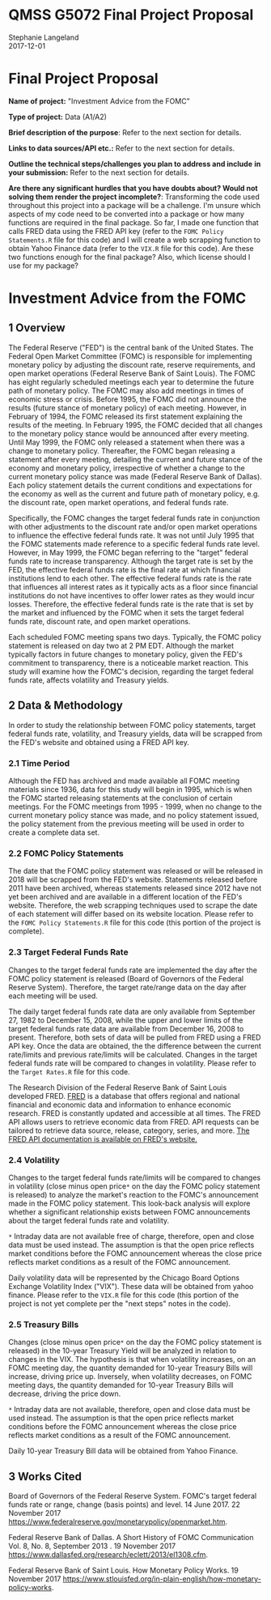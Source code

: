 # QMSS G5072 Final Project Proposal
Stephanie Langeland  
2017-12-01  

# Final Project Proposal

  __Name of project:__ "Investment Advice from the FOMC"  
    
  __Type of project:__ Data (A1/A2)
    
  __Brief description of the purpose__: Refer to the next section for details.  
    
  __Links to data sources/API etc.:__ Refer to the next section for details. 
    
  __Outline the technical steps/challenges you plan to address and include__
  __in your submission:__ Refer to the next section for details. 
    
  __Are there any significant hurdles that you have doubts about? Would not__
  __solving them render the project incomplete?__: Transforming the code used
  throughout this project into a package will be a challenge.  I'm unsure 
  which aspects of my code need to be converted into a package or how many
  functions are required in the final package.  So far, I made one function
  that calls FRED data using the FRED API key (refer to the `FOMC Policy Statements.R`
  file for this code) and I will create a web scrapping function to obtain Yahoo 
  Finance data (refer to the `VIX.R` file for this code).  Are these two functions 
  enough for the final package?  Also, which license should I use for my package?
    
# __Investment Advice from the FOMC__

## 1 Overview 

The Federal Reserve ("FED") is the central bank of the United States.  The Federal
Open Market Committee (FOMC) is responsible for implementing monetary policy by 
adjusting the discount rate, reserve requirements, and open market operations 
(Federal Reserve Bank of Saint Louis).
The FOMC has eight regularly scheduled meetings each year to determine the 
future path of monetary policy.  The FOMC may also add meetings in times 
of economic stress or crisis.  Before 1995, the FOMC did not announce
the results (future stance of monetary policy) of each meeting.  However,
in February of 1994, the FOMC released its first statement explaining
the results of the meeting.  In February 1995, the FOMC decided that
all changes to the monetary policy stance would be announced after every meeting.
Until May 1999, the FOMC only released a statement when there was a change to 
monetary policy.  Thereafter, the FOMC began releasing a statement after every 
meeting, detailing the current and future stance of the economy and monetary policy, 
irrespective of whether a change to the current monetary policy stance was made
(Federal Reserve Bank of Dallas).  Each policy statement 
details the current conditions and expectations for the economy as well as 
the current and future path of monetary policy, e.g. 
the discount rate, open market operations, and federal funds rate.  

Specifically, the FOMC changes the target federal funds rate in conjunction with 
other adjustments to the discount rate and/or open market operations to influence 
the effective federal funds rate.  It was not until July 1995 that the FOMC statements made 
reference to a specific federal funds rate level.  However, in May 1999, the
FOMC began referring to the "target" federal funds rate to increase transparency.
Although the target rate is set by the FED, the effective federal funds rate 
is the final rate at which financial institutions lend to each other.  The 
effective federal funds rate is the rate that influences all interest rates as it
typically acts as a floor since financial institutions do not have incentives to offer
lower rates as they would incur losses.  Therefore, the effective federal funds
rate is the rate that is set by the market and influenced by the FOMC when it sets the 
target federal funds rate, discount rate, and open market operations. 

Each scheduled FOMC meeting spans two days.  Typically, the FOMC policy statement
is released on day two at 2 PM EDT.  Although the market typically factors in 
future changes to monetary policy, given the FED's commitment to transparency, 
there is a noticeable market reaction.  This study will examine how the FOMC's 
decision, regarding the target federal funds rate, affects volatility and Treasury 
yields.  

## 2 Data & Methodology 

In order to study the relationship between FOMC policy statements,
target federal funds rate, volatility, and Treasury yields,
data will be scrapped from the FED's website and obtained using
a FRED API key.

### 2.1 Time Period 

Although the FED has archived and made available all FOMC meeting materials since 
1936, data for this study will begin in 1995, which is when the 
FOMC started releasing statements at the conclusion of certain meetings.  For the FOMC
meetings from 1995 - 1999, when no change to the current monetary policy stance was made, 
and no policy statement issued, the policy statement from the previous meeting will 
be used in order to create a complete data set.

### 2.2 FOMC Policy Statements

The date that the FOMC policy statement was released or will be released in 2018
will be scrapped from the FED's website.  Statements released before 2011 have 
been archived, whereas statements released since 2012 have not yet been archived 
and are available in a different location of the FED's website.  Therefore, the 
web scrapping techniques used to scrape the date of each statement will differ 
based on its website location. Please refer to the `FOMC Policy Statements.R`
file for this code (this portion of the project is complete).

### 2.3 Target Federal Funds Rate

Changes to the target federal funds rate are implemented the day 
after the FOMC policy statement is released (Board of Governors of the 
Federal Reserve System).  Therefore, the target rate/range data on the day
after each meeting will be used.

The daily target federal funds rate data are only available from September 27, 1982
to December 15, 2008, while the upper and lower limits of the target federal funds 
rate data are available from December 16, 2008 to present. Therefore, both sets
of data will be pulled from FRED using a FRED API key.  Once the data are obtained,
the the difference between the current rate/limits and previous rate/limits will be
calculated.  Changes in the target federal funds rate will be compared to changes
in volatility.  Please refer to the `Target Rates.R` file for this code.

The Research Division of the Federal Reserve Bank of Saint Louis developed 
FRED.  [FRED](https://research.stlouisfed.org/about.html) is a database that 
offers regional and national financial and economic data and information to 
enhance economic research.  FRED is constantly updated and accessible at all times.
The FRED API allows users to retrieve economic data from FRED.  API requests can be 
tailored to retrieve data source, release, category, series, and more. 
[The FRED API documentation is available on FRED's website.](https://research.stlouisfed.org/docs/api)

### 2.4 Volatility 

Changes to the target federal funds rate/limits will be compared to changes in 
volatility (close minus open price`*` on the day the FOMC policy statement is released) 
to analyze the market's reaction to the FOMC's announcement made in the FOMC 
policy statement.  This look-back analysis will explore whether a significant 
relationship exists between FOMC announcements about the target federal funds 
rate and volatility.

`*` Intraday data are not available free of charge, therefore, open and close 
data must be used instead.  The assumption is that the open price reflects
market conditions before the FOMC announcement whereas the close price
reflects market conditions as a result of the FOMC announcement.

Daily volatility data will be represented by the Chicago Board Options Exchange
Volatility Index ("VIX").  These data will be obtained from yahoo finance.
Please refer to the `VIX.R` file for this code (this portion of the project 
is not yet complete per the "next steps" notes in the code).

### 2.5 Treasury Bills

Changes (close minus open price`*` on the day the FOMC policy statement is released) 
in the 10-year Treasury Yield will be analyzed in relation
to changes in the VIX.  The hypothesis is that when volatility increases, on an 
FOMC meeting day, the quantity demanded for 10-year Treasury Bills will increase, 
driving price up.  Inversely, when volatility decreases, on FOMC meeting days, the 
quantity demanded for 10-year Treasury Bills will decrease, driving the price down.

`*` Intraday data are not available, therefore, open and close 
data must be used instead.  The assumption is that the open price reflects
market conditions before the FOMC announcement whereas the close price
reflects market conditions as a result of the FOMC announcement.

Daily 10-year Treasury Bill data will be obtained from Yahoo Finance.

## 3 Works Cited

Board of Governors of the Federal Reserve System. FOMC's target federal funds 
rate or range, change (basis points) and level. 14 June 2017. 22 November 2017
<https://www.federalreserve.gov/monetarypolicy/openmarket.htm>.

Federal Reserve Bank of Dallas. A Short History of FOMC Communication Vol. 8, 
No. 8, September 2013 . 19 November 2017 
<https://www.dallasfed.org/research/eclett/2013/el1308.cfm>.
	
Federal Reserve Bank of Saint Louis. How Monetary Policy Works. 19 November 
2017 <https://www.stlouisfed.org/in-plain-english/how-monetary-policy-works>.
